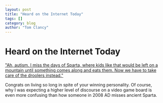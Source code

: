 ```yaml
---
layout: post
title: "Heard on the Internet Today"
tags: []
category: blog
author: "Tom Clancy"
---
```


# Heard on the Internet Today

<a href="http://www.escapistmagazine.com/forums/read/18.54887#397403" target="_blank">"<span id="intelliTXT">Ah, autism. I miss the days of Sparta, where kids like that would be left on a mountain until something comes along and eats them. Now we have to take care of the droolers instead."</span></a>

Congrats on living so long in spite of your winning personality. Of course, why I was expecting a higher level of discourse on a video game board is even more confusing than how someone in 2008 AD misses ancient Sparta.
